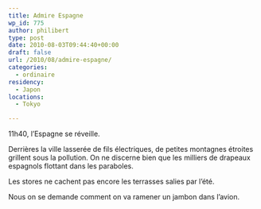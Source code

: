 ```yaml
---
title: Admire Espagne
wp_id: 775
author: philibert
type: post
date: 2010-08-03T09:44:40+00:00
draft: false
url: /2010/08/admire-espagne/
categories:
  - ordinaire
residency:
  - Japon
locations:
  - Tokyo

---
```

11h40, l&rsquo;Espagne se réveille.
  
Derrières la ville lasserée de fils électriques, de petites montagnes étroites grillent sous la pollution. On ne discerne bien que les milliers de drapeaux espagnols flottant dans les paraboles. 

Les stores ne cachent pas encore les terrasses salies par l&rsquo;été. 

Nous on se demande comment on va ramener un jambon dans l&rsquo;avion.